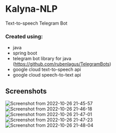 # Kalyna-NLP
Text-to-speech Telegram Bot
  
### Created using:
- java
- spring boot
- telegram bot library for java (https://github.com/rubenlagus/TelegramBots)
- google cloud text-to-speech api
- google cloud speech-to-text api
  
## Screenshots
![Screenshot from 2022-10-26 21-45-57](https://user-images.githubusercontent.com/110092103/198312829-ce33cab1-4e7f-411a-aab7-2b958393a5e0.png)
![Screenshot from 2022-10-26 21-46-18](https://user-images.githubusercontent.com/110092103/198312879-7051269f-1f6b-4246-bd8a-40180d5f5b22.png)
![Screenshot from 2022-10-26 21-47-01](https://user-images.githubusercontent.com/110092103/198312908-0524a7ac-ceb8-43f3-be89-4ca4b8539efe.png)
![Screenshot from 2022-10-26 21-47-23](https://user-images.githubusercontent.com/110092103/198312936-7768b4d2-a6b9-40f0-9cac-23990a167baf.png)
![Screenshot from 2022-10-26 21-48-04](https://user-images.githubusercontent.com/110092103/198312971-1ce36d79-172a-4f4b-9b97-a4ecf16e4038.png)

